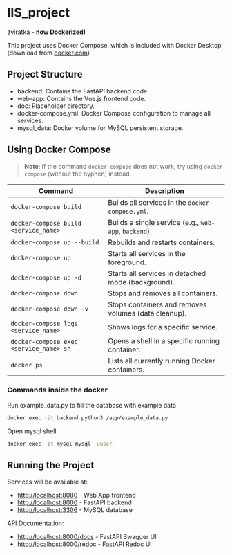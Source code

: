 # IIS_project
zviratka - **now Dockerized!**

This project uses Docker Compose, which is included with Docker Desktop (download from [docker.com](https://www.docker.com/products/docker-desktop/))

## Project Structure

- backend: Contains the FastAPI backend code.
- web-app: Contains the Vue.js frontend code.
- doc: Placeholder directory.
- docker-compose.yml: Docker Compose configuration to manage all services.
- mysql_data: Docker volume for MySQL persistent storage.

## Using Docker Compose
> **Note**: If the command `docker-compose` does not work, try using `docker compose` (without the hyphen) instead.

| Command                                | Description                                           |
|----------------------------------------|-------------------------------------------------------|
| `docker-compose build`                 | Builds all services in the `docker-compose.yml`.      |
| `docker-compose build <service_name>`  | Builds a single service (e.g., `web-app`, `backend`). |
| `docker-compose up --build`            | Rebuilds and restarts containers.                     |
| `docker-compose up`                    | Starts all services in the foreground.                |
| `docker-compose up -d`                 | Starts all services in detached mode (background).    |
| `docker-compose down`                  | Stops and removes all containers.                     |
| `docker-compose down -v`               | Stops containers and removes volumes (data cleanup).  |
| `docker-compose logs <service_name>`   | Shows logs for a specific service.                    |
| `docker-compose exec <service_name> sh`| Opens a shell in a specific running container.        |
| `docker ps`                            | Lists all currently running Docker containers.        |

### Commands inside the docker
Run example_data.py to fill the database with example data
```bash
docker exec -it backend python3 /app/example_data.py
```

Open mysql shell
```bash
docker exec -it mysql mysql -uuser
```

## Running the Project

Services will be available at:
- [http://localhost:8080](http://localhost:8080) - Web App frontend
- [http://localhost:8000](http://localhost:8000) - FastAPI backend
- [http://localhost:3306](http://localhost:3306) - MySQL database

API Documentation:
- [http://localhost:8000/docs](http://localhost:8000/docs) - FastAPI Swagger UI
- [http://localhost:8000/redoc](http://localhost:8000/redoc) - FastAPI Redoc UI
